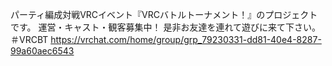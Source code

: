 パーティ編成対戦VRCイベント『VRCバトルトーナメント！』のプロジェクトです。 運営・キャスト・観客募集中！ 是非お友達を連れて遊びに来て下さい。＃VRCBT
https://vrchat.com/home/group/grp_79230331-dd81-40e4-8287-99a60aec6543
